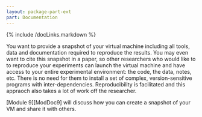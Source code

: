 ```yaml
---
layout: package-part-ext
part: Documentation
---
```


{% include /docLinks.markdown %}

You want to provide a snapshot of your virtual machine including all tools, data and documentation required to reproduce the results. You may even want to cite this snapshot in a paper, so other researchers who would like to to reproduce your experiments can launch the virtual machine and have access to your entire experimental environment: the code, the data, notes, etc. There is no need for them to install a set of complex, version-sensitive programs with inter-dependencies. Reproducibility is facilitated and this appraoch also takes a lot of work off the researcher. 

[Module 9][ModDoc9] will discuss how you can create a snapshot of your VM and share it with others.


